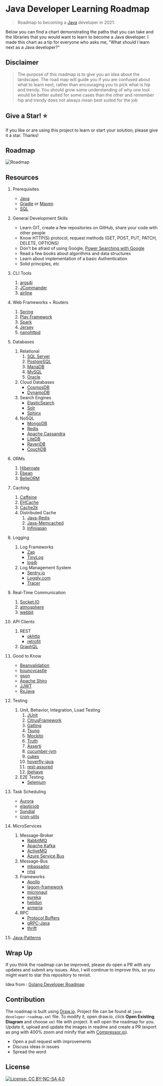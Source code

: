 # Java Developer Learning Roadmap

> Roadmap to becoming a [Java](https://g.co/kgs/bzeRda) developer in 2021:

Below you can find a chart demonstrating the paths that you can take and the libraries that you would want to learn to become a Java developer. I made this chart as a tip for everyone who asks me, "What should I learn next as a Java developer?"

## Disclaimer

> The purpose of this roadmap is to give you an idea about the landscape. The road map will guide you if you are confused about what to learn next, rather than encouraging you to pick what is hip and trendy. You should grow some understanding of why one tool would be better suited for some cases than the other and remember hip and trendy does not always mean best suited for the job

## Give a Star! :star:

If you like or are using this project to learn or start your solution, please give it a star. Thanks!

## Roadmap

![Roadmap](java-developer-learning-roadmap.png)

## Resources

1. Prerequisites

   - [Java](https://www.java.com/en/download/)
   - [Gradle](https://gradle.org/)
     or [Maven](https://maven.apache.org/)
   - [SQL](https://www.w3schools.com/sql/default.asp)

2. General Development Skills

   - Learn GIT, create a few repositories on GitHub, share your code with other people
   - Know HTTP(S) protocol, request methods (GET, POST, PUT, PATCH, DELETE, OPTIONS)
   - Don't be afraid of using Google, [Power Searching with Google](http://www.powersearchingwithGoogle.com/)
   - Read a few books about algorithms and data structures
   - Learn about implementation of a basic Authentication
   - Solid principles, etc

3. CLI Tools

   1. [args4j](http://args4j.kohsuke.org/)
   2. [JCommander](http://jcommander.org/)
   3. [airline](https://github.com/airlift/airline)

4. Web Frameworks + Routers

   1. [Spring](https://spring.io/)
   2. [Play Framework](https://www.playframework.com/)
   3. [Spark](http://sparkjava.com/)
   4. [Jersey](https://jersey.github.io/)
   5. [nanohttpd](https://github.com/NanoHttpd/nanohttpd)

5. Databases

   1. Relational
      1. [SQL Server](https://www.microsoft.com/en-us/sql-server/sql-server-2017)
      2. [PostgreSQL](https://www.postgresql.org/)
      3. [MariaDB](https://mariadb.org/)
      4. [MySQL](https://www.mysql.com/)
      5. [Oracle](https://www.oracle.com/database/)
   2. Cloud Databases
      - [CosmosDB](https://docs.microsoft.com/en-us/azure/cosmos-db)
      - [DynamoDB](https://aws.amazon.com/dynamodb/)
   3. Search Engines
      - [ElasticSearch](https://www.elastic.co/)
      - [Solr](http://lucene.apache.org/solr/)
      - [Sphinx](http://sphinxsearch.com/)
   4. NoSQL
      - [MongoDB](https://www.monJavadb.com/)
      - [Redis](https://redis.io/)
      - [Apache Cassandra](http://cassandra.apache.org/)
      - [LiteDB](https://github.com/mbdavid/LiteDB)
      - [RavenDB](https://github.com/ravendb/ravendb)
      - [CouchDB](http://couchdb.apache.org/)

6. ORMs

   1. [Hibernate](https://hibernate.org/)
   2. [Ebean](https://ebean.io/)
   3. [BelleORM](https://github.com/codersgarage/BelleORM)

7. Caching

   1. [Caffeine](https://github.com/ben-manes/caffeine)
   2. [EHCache](http://www.ehcache.org/)
   3. [Cache2k](https://cache2k.org/)
   4. Distributed Cache
      1. [Java-Redis](https://github.com/xetorthio/jedis)
      2. [Java-Memcached](https://redislabs.com/lp/memcached-java/)
      3. [Infinispan](http://infinispan.org/)

8. Logging

   1. Log Frameworks
      - [Zap](https://github.com/uber-Java/zap)
      - [TinyLog](http://www.tinylog.org/)
      - [log4j](https://logging.apache.org/log4j)
   2. Log Management System
      - [Sentry.io](http://sentry.io)
      - [Loggly.com](https://loggly.com)
      - [Tracer](https://github.com/zalando/tracer)

9. Real-Time Communication

   1. [Socket.IO](https://socket.io/)
   2. [atmosphere](https://github.com/Atmosphere/atmosphere)
   3. [webbit](https://github.com/webbit/webbit)

10. API Clients

    1. REST
       - [okhttp](https://square.github.io/okhttp/)
       - [retrofit](https://square.github.io/retrofit/)
    2. [GraphQL](https://graphql.org/)

11. Good to Know

    - [Beanvalidation](https://beanvalidation.org/)
    - [bouncycastle](https://www.bouncycastle.org/java.html)
    - [gson](https://github.com/google/gson)
    - [Apache Shiro](https://shiro.apache.org/)
    - [JJWT](https://github.com/jwtk/jjwt)
    - [RxJava](https://github.com/ReactiveX/RxJava)

12. Testing

    1. Unit, Behavior, Integration, Load Testing
       1. [JUnit](http://junit.org/)
       2. [CitrusFramework](https://citrusframework.org/)
       3. [Gatling](https://gatling.io/)
       4. [Tsung](http://tsung.erlang-projects.org/)
       5. [Mockito](https://site.mockito.org/)
       6. [Truth](https://github.com/google/truth)
       7. [Assertj](https://joel-costigliola.github.io/assertj)
       8. [cucumber-jvm](https://github.com/cucumber/cucumber-jvm)
       9. [cukes](https://github.com/ctco/cukes)
       10. [hoverfly-java](https://github.com/SpectoLabs/hoverfly-java)
       11. [rest-assured](https://github.com/rest-assured/rest-assured)
       12. [jbehave](https://jbehave.org/)
    2. E2E Testing
       - [Selenium](https://github.com/tebeka/selenium)

13. Task Scheduling

    - [Aurora](https://aurora.apache.org/)
    - [elasticjob](https://github.com/elasticjob/elastic-job-lite)
    - [Sundial](https://github.com/knowm/Sundial)
    - [cron-utils](https://github.com/jmrozanec/cron-utils)

14. MicroServices

    1. Message-Broker
       - [RabbitMQ](https://www.rabbitmq.com/tutorials/tutorial-one-javascript.html)
       - [Apache Kafka](https://www.npmjs.com/package/kafka-node)
       - [ActiveMQ](https://github.com/apache/activemq)
       - [Azure Service Bus](https://docs.microsoft.com/en-us/azure/service-bus-messaging/service-bus-messaging-overview)
    2. Message-Bus
       - [mbassador](https://github.com/bennidi/mbassador)
       - [rmq](https://github.com/xetorthio/rmq)
    3. Frameworks
       - [Apollo](https://spotify.github.io/apollo/)
       - [lagom-framework](https://www.lightbend.com/lagom-framework)
       - [micronaut](https://micronaut.io/)
       - [eureka](https://github.com/Netflix/eureka)
       - [helidon](https://helidon.io/#/)
       - [armeria](https://github.com/line/armeria)
    4. RPC
       - [Protocol Buffers](https://github.com/protocolbuffers/protobuf)
       - [gRPC-Java](https://github.com/grpc/grpc-java)
       - [thrift](https://thrift.apache.org/)

15. [Java-Patterns](https://github.com/iluwatar/java-design-patterns)

## Wrap Up

If you think the roadmap can be improved, please do open a PR with any updates and submit any issues. Also, I will continue to improve this, so you might want to star this repository to revisit.

Idea from : [Golang Developer Roadmap](https://github.com/Alikhll/golang-developer-roadmap)

## Contribution

The roadmap is built using [Draw.io](https://www.draw.io/). Project file can be found at `java-developer-roadmap.xml` file. To modify it, open draw.io, click **Open Existing Diagram** and choose `xml` file with project. It will open the roadmap for you. Update it, upload and update the images in readme and create a PR (export as png with 400% zoom and minify that with [Compressor.io](https://compressor.io/compress)).

- Open a pull request with improvements
- Discuss ideas in issues
- Spread the word

## License

[![License: CC BY-NC-SA 4.0](https://img.shields.io/badge/License-CC%20BY--NC--SA%204.0-lightgrey.svg)](https://creativecommons.org/licenses/by-nc-sa/4.0/)
